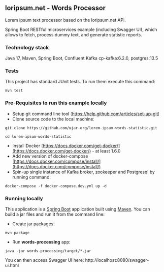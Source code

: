 ## loripsum.net - Words Processor

Lorem ipsum text processor based on the loripsum.net API.

Spring Boot RESTful microservices example (including Swagger UI), which allows to fetch, process dummy text,
and generate statistic reports.

### Technology stack

Java 17, Maven, Spring Boot, Confluent Kafka cp-kafka:6.2.0, postgres:13.5

### Tests

This project has standard JUnit tests. To run them execute this command:

```
mvn test
```

### Pre-Requisites to run this example locally
- Setup git command line tool (https://help.github.com/articles/set-up-git)
- Clone source code to the local machine:
 
```
git clone https://github.com/ujar-org/lorem-ipsum-words-statistic.git

cd lorem-ipsum-words-statistic
```
- Install Docker [https://docs.docker.com/get-docker/](https://docs.docker.com/get-docker/) - at least 1.6.0
- Add new version of docker-compose [https://docs.docker.com/compose/install/](https://docs.docker.com/compose/install/)
- Spin-up single instance of Kafka broker, zookeeper and Postgresql by running command:
 
```text
docker-compose -f docker-compose.dev.yml up -d
```

### Running locally
This application is a [Spring Boot](https://spring.io/guides/gs/spring-boot) application built
using [Maven](https://spring.io/guides/gs/maven/). You can build a jar files and run it from the command line:

- Create jar packages:
```
mvn package
```
- Run **words-processing** app:
```
java -jar words-processing/target/*.jar
```

You can then access Swagger UI here: http://localhost:8080/swagger-ui.html
